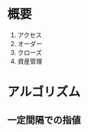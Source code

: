 

# 概要

1. アクセス
2. オーダー
3. クローズ
4. 資産管理


# アルゴリズム

## 一定間隔での指値


















































